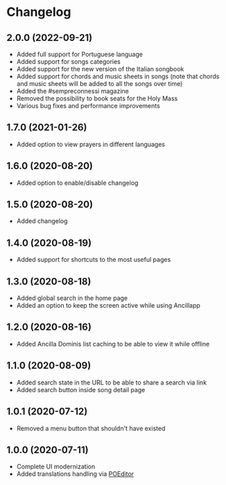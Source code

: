# Changelog

## 2.0.0 (2022-09-21)

- Added full support for Portuguese language
- Added support for songs categories
- Added support for the new version of the Italian songbook
- Added support for chords and music sheets in songs
  (note that chords and music sheets will be added to all the songs over time)
- Added the #sempreconnessi magazine
- Removed the possibility to book seats for the Holy Mass
- Various bug fixes and performance improvements

## 1.7.0 (2021-01-26)

- Added option to view prayers in different languages

## 1.6.0 (2020-08-20)

- Added option to enable/disable changelog

## 1.5.0 (2020-08-20)

- Added changelog

## 1.4.0 (2020-08-19)

- Added support for shortcuts to the most useful pages

## 1.3.0 (2020-08-18)

- Added global search in the home page
- Added an option to keep the screen active while using Ancillapp

## 1.2.0 (2020-08-16)

- Added Ancilla Dominis list caching to be able to view it while offline

## 1.1.0 (2020-08-09)

- Added search state in the URL to be able to share a search via link
- Added search button inside song detail page

## 1.0.1 (2020-07-12)

- Removed a menu button that shouldn't have existed

## 1.0.0 (2020-07-11)

- Complete UI modernization
- Added translations handling via [POEditor](https://poeditor.com)
